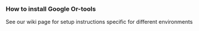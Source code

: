 ### How to install Google Or-tools

See our wiki page for setup instructions specific for different environments
